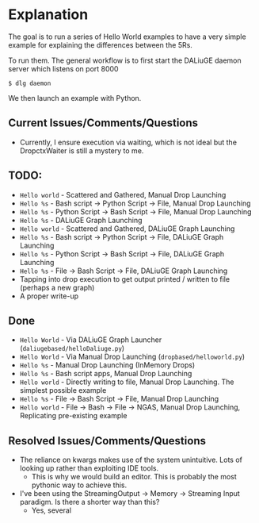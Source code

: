 # Explanation

The goal is to run a series of Hello World examples to have a very simple example for explaining the differences between
the 5Rs. 

To run them. The general workflow is to first start the DALiuGE daemon server which listens on port 8000
```
$ dlg daemon
```

We then launch an example with Python.

## Current Issues/Comments/Questions
- Currently, I ensure execution via waiting, which is not ideal but the DropctxWaiter is still a mystery to me. 

## TODO:
- `Hello world` - Scattered and Gathered, Manual Drop Launching 
- `Hello %s` - Bash script -> Python Script -> File, Manual Drop Launching
- `Hello %s` - Python Script -> Bash Script -> File, Manual Drop Launching
- `Hello %s` - DALiuGE Graph Launching
- `Hello world` - Scattered and Gathered, DALiuGE Graph Launching 
- `Hello %s` - Bash script -> Python Script -> File, DALiuGE Graph Launching
- `Hello %s` - Python Script -> Bash Script -> File, DALiuGE Graph Launching
- `Hello %s` - File -> Bash Script -> File, DALiuGE Graph Launching
- Tapping into drop execution to get output printed / written to file (perhaps a new graph)
- A proper write-up

## Done
- `Hello World` - Via DALiuGE Graph Launcher (`daliugebased/helloDaliuge.py`)
- `Hello World` - Via Manual Drop Launching (`dropbased/helloworld.py`)
- `Hello %s` - Manual Drop Launching (InMemory Drops)
- `Hello %s` - Bash script apps, Manual Drop Launching
- `Hello world` - Directly writing to file, Manual Drop Launching. The simplest possible example
- `Hello %s` - File -> Bash Script -> File, Manual Drop Launching
- `Hello world` - File -> Bash -> File -> NGAS, Manual Drop Launching, Replicating pre-existing example

## Resolved Issues/Comments/Questions
- The reliance on kwargs makes use of the system unintuitive. Lots of looking up rather than exploiting IDE tools.
  - This is why we would build an editor. This is probably the most pythonic way to achieve this. 
- I've been using the StreamingOutput -> Memory -> Streaming Input paradigm. Is there a shorter way than this? 
  - Yes, several